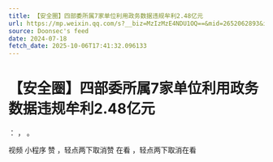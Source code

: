 ```yaml
---
title: 【安全圈】四部委所属7家单位利用政务数据违规牟利2.48亿元
url: https://mp.weixin.qq.com/s?__biz=MzIzMzE4NDU1OQ==&mid=2652062893&idx=1&sn=af5e54f7671fef6c12bb573a19275011
source: Doonsec's feed
date: 2024-07-18
fetch_date: 2025-10-06T17:41:32.096133
---
```


# 【安全圈】四部委所属7家单位利用政务数据违规牟利2.48亿元

：
，
。

视频
小程序
赞
，轻点两下取消赞
在看
，轻点两下取消在看